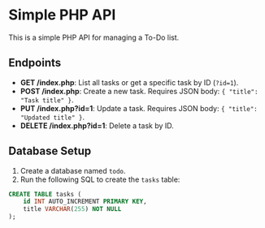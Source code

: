 # Simple PHP API

This is a simple PHP API for managing a To-Do list.

## Endpoints
- **GET /index.php**: List all tasks or get a specific task by ID (`?id=1`).
- **POST /index.php**: Create a new task. Requires JSON body: `{ "title": "Task title" }`.
- **PUT /index.php?id=1**: Update a task. Requires JSON body: `{ "title": "Updated title" }`.
- **DELETE /index.php?id=1**: Delete a task by ID.

## Database Setup
1. Create a database named `todo`.
2. Run the following SQL to create the `tasks` table:

```sql
CREATE TABLE tasks (
    id INT AUTO_INCREMENT PRIMARY KEY,
    title VARCHAR(255) NOT NULL
);
